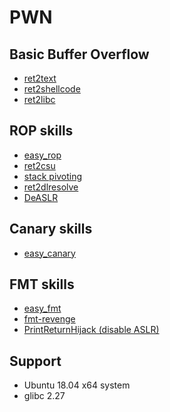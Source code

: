 # PWN 

## Basic Buffer Overflow

* [ret2text](https://github.com/qqgnoe466263/My-PWN-Life/tree/master/tutorial/ret2text)
* [ret2shellcode](https://github.com/qqgnoe466263/My-PWN-Life/tree/master/tutorial/ret2shellcode)
* [ret2libc](https://github.com/qqgnoe466263/My-PWN-Life/tree/master/tutorial/ret2libc)

## ROP skills

* [easy_rop](https://github.com/qqgnoe466263/My-PWN-Life/tree/master/tutorial/easy_rop)
* [ret2csu](https://github.com/qqgnoe466263/My-PWN-Life/tree/master/tutorial/ret2csu)
* [stack pivoting](https://github.com/qqgnoe466263/My-PWN-Life/tree/master/tutorial/stack_pivoting)
* [ret2dlresolve](https://github.com/qqgnoe466263/My-PWN-Life/tree/master/tutorial/retdlresolve)
* [DeASLR](https://github.com/qqgnoe466263/My-PWN-Life/tree/master/tutorial/deASLR)

## Canary skills

* [easy_canary](https://github.com/qqgnoe466263/My-PWN-Life/tree/master/tutorial/easy_canary)

## FMT skills

* [easy_fmt](https://github.com/qqgnoe466263/My-PWN-Life/tree/master/tutorial/easy_fmt)
* [fmt-revenge](https://github.com/qqgnoe466263/My-PWN-Life/tree/master/tutorial/fmt-revenge)
* [PrintReturnHijack (disable ASLR)](https://github.com/qqgnoe466263/My-PWN-Life/tree/master/tutorial/PrintReturnHijack)

## Support
* Ubuntu 18.04 x64 system
* glibc 2.27
